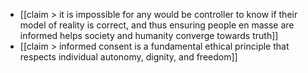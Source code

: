 - [[claim > it is impossible for any would be controller to know if their model of reality is correct, and thus ensuring people en masse are informed helps society and humanity converge towards truth]]
- [[claim > informed consent is a fundamental ethical principle that respects individual autonomy, dignity, and freedom]]